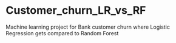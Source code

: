 # Customer_churn_LR_vs_RF
Machine learning project for Bank customer churn where Logistic Regression gets compared to Random Forest
